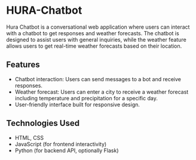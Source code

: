 # HURA-Chatbot
Hura Chatbot is a conversational web application where users can interact with a chatbot to get responses and weather forecasts. The chatbot is designed to assist users with general inquiries, while the weather feature allows users to get real-time weather forecasts based on their location.

## Features

- Chatbot interaction: Users can send messages to a bot and receive responses.
- Weather forecast: Users can enter a city to receive a weather forecast including temperature and precipitation for a specific day.
- User-friendly interface built  for responsive design.

## Technologies Used

- HTML, CSS 
- JavaScript (for frontend interactivity)
- Python (for backend API, optionally Flask)
